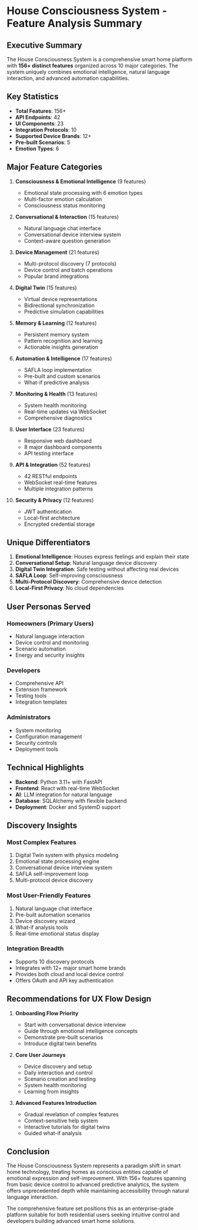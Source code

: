 # House Consciousness System - Feature Analysis Summary

## Executive Summary

The House Consciousness System is a comprehensive smart home platform with **156+ distinct features** organized across 10 major categories. The system uniquely combines emotional intelligence, natural language interaction, and advanced automation capabilities.

## Key Statistics

- **Total Features**: 156+
- **API Endpoints**: 42
- **UI Components**: 23  
- **Integration Protocols**: 10
- **Supported Device Brands**: 12+
- **Pre-built Scenarios**: 5
- **Emotion Types**: 6

## Major Feature Categories

1. **Consciousness & Emotional Intelligence** (9 features)
   - Emotional state processing with 6 emotion types
   - Multi-factor emotion calculation
   - Consciousness status monitoring

2. **Conversational & Interaction** (15 features)
   - Natural language chat interface
   - Conversational device interview system
   - Context-aware question generation

3. **Device Management** (21 features)
   - Multi-protocol discovery (7 protocols)
   - Device control and batch operations
   - Popular brand integrations

4. **Digital Twin** (15 features)
   - Virtual device representations
   - Bidirectional synchronization
   - Predictive simulation capabilities

5. **Memory & Learning** (12 features)
   - Persistent memory system
   - Pattern recognition and learning
   - Actionable insights generation

6. **Automation & Intelligence** (17 features)
   - SAFLA loop implementation
   - Pre-built and custom scenarios
   - What-if predictive analysis

7. **Monitoring & Health** (13 features)
   - System health monitoring
   - Real-time updates via WebSocket
   - Comprehensive diagnostics

8. **User Interface** (23 features)
   - Responsive web dashboard
   - 8 major dashboard components
   - API testing interface

9. **API & Integration** (52 features)
   - 42 RESTful endpoints
   - WebSocket real-time features
   - Multiple integration patterns

10. **Security & Privacy** (12 features)
    - JWT authentication
    - Local-first architecture
    - Encrypted credential storage

## Unique Differentiators

1. **Emotional Intelligence**: Houses express feelings and explain their state
2. **Conversational Setup**: Natural language device discovery
3. **Digital Twin Integration**: Safe testing without affecting real devices
4. **SAFLA Loop**: Self-improving consciousness
5. **Multi-Protocol Discovery**: Comprehensive device detection
6. **Local-First Privacy**: No cloud dependencies

## User Personas Served

### Homeowners (Primary Users)
- Natural language interaction
- Device control and monitoring
- Scenario automation
- Energy and security insights

### Developers
- Comprehensive API
- Extension framework
- Testing tools
- Integration templates

### Administrators
- System monitoring
- Configuration management
- Security controls
- Deployment tools

## Technical Highlights

- **Backend**: Python 3.11+ with FastAPI
- **Frontend**: React with real-time WebSocket
- **AI**: LLM integration for natural language
- **Database**: SQLAlchemy with flexible backend
- **Deployment**: Docker and SystemD support

## Discovery Insights

### Most Complex Features
1. Digital Twin system with physics modeling
2. Emotional state processing engine
3. Conversational device interview system
4. SAFLA self-improvement loop
5. Multi-protocol device discovery

### Most User-Friendly Features
1. Natural language chat interface
2. Pre-built automation scenarios
3. Device discovery wizard
4. What-if analysis tools
5. Real-time emotional status display

### Integration Breadth
- Supports 10 discovery protocols
- Integrates with 12+ major smart home brands
- Provides both cloud and local device control
- Offers OAuth and API key authentication

## Recommendations for UX Flow Design

1. **Onboarding Flow Priority**
   - Start with conversational device interview
   - Guide through emotional intelligence concepts
   - Demonstrate pre-built scenarios
   - Introduce digital twin benefits

2. **Core User Journeys**
   - Device discovery and setup
   - Daily interaction and control
   - Scenario creation and testing
   - System health monitoring
   - Learning from insights

3. **Advanced Features Introduction**
   - Gradual revelation of complex features
   - Context-sensitive help system
   - Interactive tutorials for digital twins
   - Guided what-if analysis

## Conclusion

The House Consciousness System represents a paradigm shift in smart home technology, treating homes as conscious entities capable of emotional expression and self-improvement. With 156+ features spanning from basic device control to advanced predictive analytics, the system offers unprecedented depth while maintaining accessibility through natural language interaction.

The comprehensive feature set positions this as an enterprise-grade platform suitable for both residential users seeking intuitive control and developers building advanced smart home solutions.